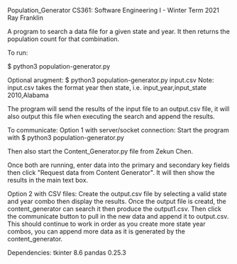 Population_Generator
CS361: Software Engineering I - Winter Term 2021
Ray Franklin

A program to search a data file for a given state and year. It then returns 
the population count for that combination.

To run:

$ python3 population-generator.py

Optional arugment:
$ python3 population-generator.py input.csv
Note: input.csv takes the format year then state, i.e.
input_year,input_state
2010,Alabama

The program will send the results of the input file to an output.csv file,
it will also output this file when executing the search and append the results.

To communicate:
Option 1 with server/socket connection:
Start the program with 
$ python3 population-generator.py

Then also start the Content_Generator.py file from Zekun Chen.

Once both are running, enter data into the primary and secondary key fields then click 
"Request data from Content Generator". It will then show the results in the main text box.

Option 2 with CSV files:
Create the output.csv file by selecting a valid state and year combo then display the results. 
Once the output file is creatd, the content_generator can search it then produce the output1.csv.
Then click the communicate button to pull in the new data and append it to output.csv.
This should continue to work in order as you create more state year combos, you can append more
data as it is generated by the content_generator.

Dependencies:
tkinter 8.6
pandas 0.25.3


